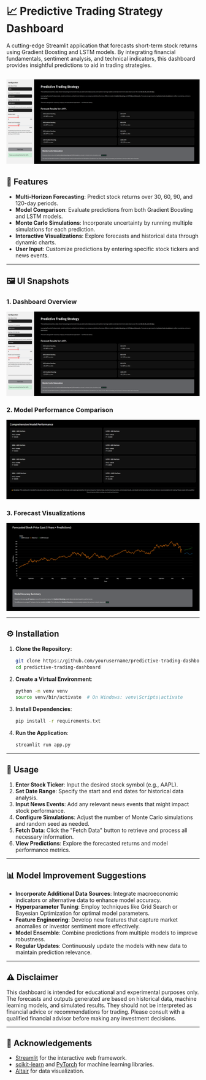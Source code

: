 
# 📈 Predictive Trading Strategy Dashboard

A cutting-edge Streamlit application that forecasts short-term stock returns using Gradient Boosting and LSTM models. By integrating financial fundamentals, sentiment analysis, and technical indicators, this dashboard provides insightful predictions to aid in trading strategies.

![Dashboard Overview](images/ForecastExample.png)
---

## 🧠 Features

- **Multi-Horizon Forecasting**: Predict stock returns over 30, 60, 90, and 120-day periods.
- **Model Comparison**: Evaluate predictions from both Gradient Boosting and LSTM models.
- **Monte Carlo Simulations**: Incorporate uncertainty by running multiple simulations for each prediction.
- **Interactive Visualizations**: Explore forecasts and historical data through dynamic charts.
- **User Input**: Customize predictions by entering specific stock tickers and news events.

---

## 🖼️ UI Snapshots

### 1. Dashboard Overview

![Dashboard Overview](images/ForecastExample.png)

### 2. Model Performance Comparison

![Model Performance](images/ModelPerformanceExample.png)

### 3. Forecast Visualizations

![Forecast Visualizations](images/ForecastGraphExample.png)

---

## ⚙️ Installation

1. **Clone the Repository**:

   ```bash
   git clone https://github.com/yourusername/predictive-trading-dashboard.git
   cd predictive-trading-dashboard
   ```

2. **Create a Virtual Environment**:

   ```bash
   python -m venv venv
   source venv/bin/activate  # On Windows: venv\Scripts\activate
   ```

3. **Install Dependencies**:

   ```bash
   pip install -r requirements.txt
   ```

4. **Run the Application**:

   ```bash
   streamlit run app.py
   ```

---

## 📝 Usage

1. **Enter Stock Ticker**: Input the desired stock symbol (e.g., AAPL).
2. **Set Date Range**: Specify the start and end dates for historical data analysis.
3. **Input News Events**: Add any relevant news events that might impact stock performance.
4. **Configure Simulations**: Adjust the number of Monte Carlo simulations and random seed as needed.
5. **Fetch Data**: Click the "Fetch Data" button to retrieve and process all necessary information.
6. **View Predictions**: Explore the forecasted returns and model performance metrics.

---

## 📊 Model Improvement Suggestions

- **Incorporate Additional Data Sources**: Integrate macroeconomic indicators or alternative data to enhance model accuracy.
- **Hyperparameter Tuning**: Employ techniques like Grid Search or Bayesian Optimization for optimal model parameters.
- **Feature Engineering**: Develop new features that capture market anomalies or investor sentiment more effectively.
- **Model Ensemble**: Combine predictions from multiple models to improve robustness.
- **Regular Updates**: Continuously update the models with new data to maintain prediction relevance.

---

## ⚠️ Disclaimer

This dashboard is intended for educational and experimental purposes only. The forecasts and outputs generated are based on historical data, machine learning models, and simulated results. They should not be interpreted as financial advice or recommendations for trading. Please consult with a qualified financial advisor before making any investment decisions.

---

## 🙌 Acknowledgements

- [Streamlit](https://streamlit.io/) for the interactive web framework.
- [scikit-learn](https://scikit-learn.org/) and [PyTorch](https://pytorch.org/) for machine learning libraries.
- [Altair](https://altair-viz.github.io/) for data visualization.
